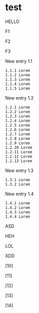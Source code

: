 # test
HELLO

F1

F2

F3

New entry 1.1

    1.1.1 Lorem
    1.1.2 Lorem
    1.1.3 Lorem
    1.1.4 Lorem
    1.1.5 Lorem

New entry 1.2

    1.2.1 Lorem
    1.2.2 Lorem
    1.2.3 Lorem
    1.2.4 Lorem
    1.2.5 Lorem
    1.2.6 Lorem
    1.2.7 Lorem
    1.2.8 Lorem
    1.2.9 Lorem
    1.2.10 Lorem
    1.2.11 Lorem
    1.2.12 Lorem
    1.2.13 Lorem

New entry 1.3

    1.3.1 Lorem
    1.3.2 Lorem

New entry 1.4

    1.4.1 Lorem
    1.4.2 Lorem
    1.4.3 Lorem
    1.4.4 Lorem


ASD

HEH

LOL

XDD



[10]


[11]

[12]


[13]

[14]
